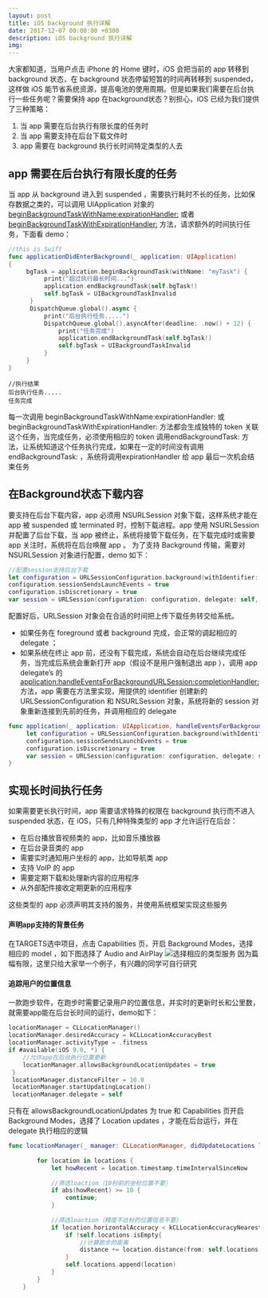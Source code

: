 ```yaml
---
layout: post
title: iOS background 执行详解
date: 2017-12-07 00:00:00 +0300
description: iOS background 执行详解
img:
---
```


大家都知道，当用户点击 iPhone 的 Home 键时，iOS 会把当前的 app 转移到 background 状态，在 background 状态停留短暂的时间再转移到 suspended，这样做 iOS 能节省系统资源，提高电池的使用周期。但是如果我们需要在后台执行一些任务呢？需要保持 app 在background状态？别担心，iOS 已经为我们提供了三种策略：

1. 当 app 需要在后台执行有限长度的任务时
2. 当 app 需要支持在后台下载文件时
3. app 需要在 background 执行长时间特定类型的人去

## app 需要在后台执行有限长度的任务
当 app 从 background 进入到 suspended ，需要执行耗时不长的任务，比如保存数据之类的，可以调用 UIApplication 对象的 [beginBackgroundTaskWithName:expirationHandler:](https://developer.apple.com/documentation/uikit/uiapplication/1623051-beginbackgroundtaskwithname) 或者 [beginBackgroundTaskWithExpirationHandler:](https://developer.apple.com/documentation/uikit/uiapplication/1623031-beginbackgroundtask) 方法，请求额外的时间执行任务，下面看 demo：

``` swift
//this is Swift
func applicationDidEnterBackground(_ application: UIApplication) 
{
     bgTask = application.beginBackgroundTask(withName: "myTask") {                        
          print("超过执行最长时间...")
          application.endBackgroundTask(self.bgTask!)
          self.bgTask = UIBackgroundTaskInvalid
      }
      DispatchQueue.global().async {
          print("后台执行任务.....")
          DispatchQueue.global().asyncAfter(deadline: .now() + 12) {
              print("任务完成")
              application.endBackgroundTask(self.bgTask!)
              self.bgTask = UIBackgroundTaskInvalid
          }
     }
}
```
```
//执行结果
后台执行任务.....
任务完成
```

每一次调用 beginBackgroundTaskWithName:expirationHandler:  或 beginBackgroundTaskWithExpirationHandler: 方法都会生成独特的 token 关联这个任务，当完成任务，必须使用相应的 token 调用endBackgroundTask: 方法，让系统知道这个任务执行完成，如果在一定的时间没有调用 endBackgroundTask: ，系统将调用expirationHandler 给 app 最后一次机会结束任务

## 在Background状态下载内容

要支持在后台下载内容，app 必须用 NSURLSession 对象下载，这样系统才能在 app 被 suspended 或 terminated 时，控制下载进程。app 使用 NSURLSession 并配置了后台下载，当 app 被终止，系统将接管下载任务，在下载完成时或需要 app 关注时，系统将在后台唤醒 app 。
为了支持 Background 传输，需要对 NSURLSession 对象进行配置，demo 如下：

```swift
//配置session支持后台下载
let configuration = URLSessionConfiguration.background(withIdentifier: "background downloading")
configuration.sessionSendsLaunchEvents = true
configuration.isDiscretionary = true
var session = URLSession(configuration: configuration, delegate: self, delegateQueue: nil)
```

配置好后，URLSession 对象会在合适的时间把上传下载任务转交给系统。
- 如果任务在 foreground 或者 background 完成，会正常的调起相应的 delegate ；
- 如果系统在终止 app 前，还没有下载完成，系统会自动在后台继续完成任务，当完成后系统会重新打开 app（假设不是用户强制退出 app ），调用 app delegate’s 的 [application:handleEventsForBackgroundURLSession:completionHandler:](https://developer.apple.com/documentation/uikit/uiapplicationdelegate/1622941-application) 方法，app 需要在方法里实现，用提供的 identifier 创建新的 URLSessionConfiguration 和 NSURLSession 对象，系统将新的 session 对象重新连接到先前的任务，并调用相应的 delegate 

``` swift
func application(_ application: UIApplication, handleEventsForBackgroundURLSession identifier: String, completionHandler: @escaping () -> Void) {
     let configuration = URLSessionConfiguration.background(withIdentifier: identifier)
     configuration.sessionSendsLaunchEvents = true
     configuration.isDiscretionary = true
     var session = URLSession(configuration: configuration, delegate: self, delegateQueue: nil)
}
```

## 实现长时间执行任务

如果需要更长执行时间，app 需要请求特殊的权限在 background 执行而不进入 suspended 状态，在 iOS，只有几种特殊类型的 app 才允许运行在后台：

- 在后台播放音视频类的 app，比如音乐播放器
- 在后台录音类的 app
- 需要实时通知用户坐标的 app，比如导航类 app
- 支持 VoIP 的 app
- 需要定期下载和处理新内容的应用程序
- 从外部配件接收定期更新的应用程序

这些类型的 app 必须声明其支持的服务，并使用系统框架实现这些服务

#### 声明app支持的背景任务

在TARGETS选中项目，点击 Capabilities 页，开启 Background Modes，选择相应的 model ，如下图选择了 Audio and AirPlay 
![选择相应的类型服务](http://upload-images.jianshu.io/upload_images/7951141-597ac17a9073b5b7.png?imageMogr2/auto-orient/strip%7CimageView2/2/w/1240)
因为篇幅有限，这里只给大家举一个例子，有兴趣的同学可自行研究

#### 追踪用户的位置信息

一款跑步软件，在跑步时需要记录用户的位置信息，并实时的更新时长和公里数，就需要app能在后台长时间的运行，demo如下：

```swift
locationManager = CLLocationManager()
locationManager.desiredAccuracy = kCLLocationAccuracyBest
locationManager.activityType = .fitness
if #available(iOS 9.0, *) {
    //允许app在后台执行位置更新
    locationManager.allowsBackgroundLocationUpdates = true
 }
 locationManager.distanceFilter = 10.0
 locationManager.startUpdatingLocation()
 locationManager.delegate = self
```

只有在 allowsBackgroundLocationUpdates 为 true 和 Capabilities 页开启 Background Modes，选择了 Location updates ，才能在后台运行，并在 delegate 执行相应的逻辑

```swift
func locationManager(_ manager: CLLocationManager, didUpdateLocations locations: [CLLocation]) {
        
        for location in locations {
            let howRecent = location.timestamp.timeIntervalSinceNow
            
            //筛选loaction（10秒前的坐标位置不要）
            if abs(howRecent) >= 10 {
                continue;
            }
            
            //筛选loaction（精度不达标的位置信息不要）
            if location.horizontalAccuracy < kCLLocationAccuracyNearestTenMeters * 3 && location.horizontalAccuracy > 0   {
                if !self.locations.isEmpty{
                    //计算跑步的距离
                    distance += location.distance(from: self.locations.last!)
                }
                self.locations.append(location)
            } 
        }
    }
```